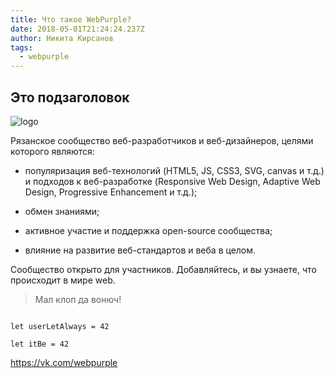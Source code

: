 ```yaml
---
title: Что такое WebPurple?
date: 2018-05-01T21:24:24.237Z
author: Никита Кирсанов
tags:
  - webpurple
---
```


## Это подзаголовок


![logo](/img/social-thumbnail-bg.png)


Рязанское сообщество веб-разработчиков и веб-дизайнеров, целями которого
являются:


* популяризация веб-технологий (HTML5, JS, CSS3, SVG, canvas и т.д.) и
подходов к веб-разработке (Responsive Web Design, Adaptive Web Design,
Progressive Enhancement и т.д.);

* обмен знаниями;

* активное участие и поддержка open-source сообщества;

* влияние на развитие веб-стандартов и веба в целом.


Сообщество открыто для участников. Добавляйтесь, и вы узнаете, что происходит
в мире web.


> Мал клоп да вонюч!


```

let userLetAlways = 42

```


`let itBe = 42`


<https://vk.com/webpurple>

